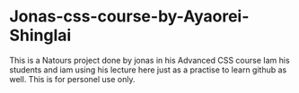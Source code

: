 # Jonas-css-course-by-Ayaorei-Shinglai
This is a Natours project done by jonas in his Advanced CSS course
Iam his students and iam using his lecture here just as a practise to learn github as well. This is for personel use only.